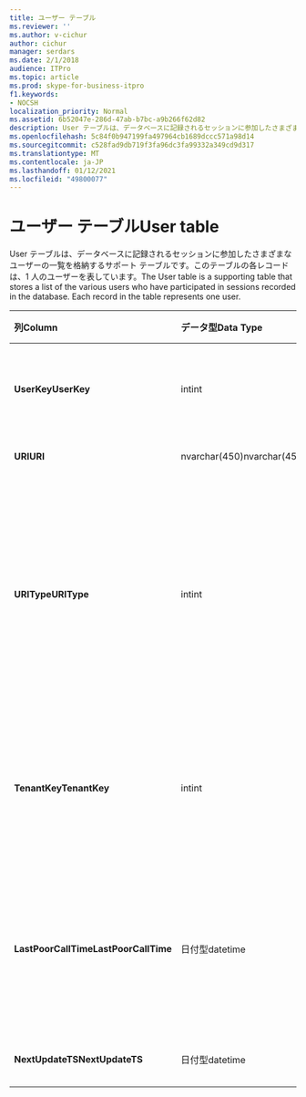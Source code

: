 ```yaml
---
title: ユーザー テーブル
ms.reviewer: ''
ms.author: v-cichur
author: cichur
manager: serdars
ms.date: 2/1/2018
audience: ITPro
ms.topic: article
ms.prod: skype-for-business-itpro
f1.keywords:
- NOCSH
localization_priority: Normal
ms.assetid: 6b52047e-286d-47ab-b7bc-a9b266f62d82
description: User テーブルは、データベースに記録されるセッションに参加したさまざまなユーザーの一覧を格納するサポート テーブルです。このテーブルの各レコードは、1 人のユーザーを表しています。
ms.openlocfilehash: 5c84f0b947199fa497964cb1689dccc571a98d14
ms.sourcegitcommit: c528fad9db719f3fa96dc3fa99332a349cd9d317
ms.translationtype: MT
ms.contentlocale: ja-JP
ms.lasthandoff: 01/12/2021
ms.locfileid: "49800077"
---
```

# <a name="user-table"></a><span data-ttu-id="6c348-104">ユーザー テーブル</span><span class="sxs-lookup"><span data-stu-id="6c348-104">User table</span></span>
 
<span data-ttu-id="6c348-p102">User テーブルは、データベースに記録されるセッションに参加したさまざまなユーザーの一覧を格納するサポート テーブルです。このテーブルの各レコードは、1 人のユーザーを表しています。</span><span class="sxs-lookup"><span data-stu-id="6c348-p102">The User table is a supporting table that stores a list of the various users who have participated in sessions recorded in the database. Each record in the table represents one user.</span></span>
  
|<span data-ttu-id="6c348-107">**列**</span><span class="sxs-lookup"><span data-stu-id="6c348-107">**Column**</span></span>|<span data-ttu-id="6c348-108">**データ型**</span><span class="sxs-lookup"><span data-stu-id="6c348-108">**Data Type**</span></span>|<span data-ttu-id="6c348-109">**キー/インデックス**</span><span class="sxs-lookup"><span data-stu-id="6c348-109">**Key/Index**</span></span>|<span data-ttu-id="6c348-110">**詳細**</span><span class="sxs-lookup"><span data-stu-id="6c348-110">**Details**</span></span>|
|:-----|:-----|:-----|:-----|
|<span data-ttu-id="6c348-111">**UserKey**</span><span class="sxs-lookup"><span data-stu-id="6c348-111">**UserKey**</span></span> <br/> |<span data-ttu-id="6c348-112">int</span><span class="sxs-lookup"><span data-stu-id="6c348-112">int</span></span>  <br/> |<span data-ttu-id="6c348-113">Primary</span><span class="sxs-lookup"><span data-stu-id="6c348-113">Primary</span></span>  <br/> |<span data-ttu-id="6c348-114">このユーザーを示す一意の番号です。</span><span class="sxs-lookup"><span data-stu-id="6c348-114">Unique number identifying this user.</span></span>  <br/> |
|<span data-ttu-id="6c348-115">**URI**</span><span class="sxs-lookup"><span data-stu-id="6c348-115">**URI**</span></span> <br/> |<span data-ttu-id="6c348-116">nvarchar(450)</span><span class="sxs-lookup"><span data-stu-id="6c348-116">nvarchar(450)</span></span>  <br/> |<span data-ttu-id="6c348-117">一意</span><span class="sxs-lookup"><span data-stu-id="6c348-117">Unique</span></span>  <br/> |<span data-ttu-id="6c348-118">URI 文字列です。</span><span class="sxs-lookup"><span data-stu-id="6c348-118">URI string.</span></span>  <br/> |
|<span data-ttu-id="6c348-119">**URIType**</span><span class="sxs-lookup"><span data-stu-id="6c348-119">**URIType**</span></span> <br/> |<span data-ttu-id="6c348-120">int</span><span class="sxs-lookup"><span data-stu-id="6c348-120">int</span></span>  <br/> ||<span data-ttu-id="6c348-121">1 は不明な URI の種類です。</span><span class="sxs-lookup"><span data-stu-id="6c348-121">1 is unknown URI type.</span></span>  <br/> <span data-ttu-id="6c348-122">2 はユーザーの URI です。</span><span class="sxs-lookup"><span data-stu-id="6c348-122">2 is user URI.</span></span>  <br/> <span data-ttu-id="6c348-123">4 は電話会議の URI です。</span><span class="sxs-lookup"><span data-stu-id="6c348-123">4 is conference URI.</span></span>  <br/> <span data-ttu-id="6c348-124">8 は電話の URI です。</span><span class="sxs-lookup"><span data-stu-id="6c348-124">8 is phone URI.</span></span>  <br/> |
|<span data-ttu-id="6c348-125">**TenantKey**</span><span class="sxs-lookup"><span data-stu-id="6c348-125">**TenantKey**</span></span> <br/> |<span data-ttu-id="6c348-126">int</span><span class="sxs-lookup"><span data-stu-id="6c348-126">int</span></span>  <br/> |<span data-ttu-id="6c348-127">外部</span><span class="sxs-lookup"><span data-stu-id="6c348-127">Foreign</span></span>  <br/> |<span data-ttu-id="6c348-128">ユーザーのテナントであり、テナント テーブルから参照されます。</span><span class="sxs-lookup"><span data-stu-id="6c348-128">Tenant of the user, referenced from tenant table.</span></span>  <br/> |
|<span data-ttu-id="6c348-129">**LastPoorCallTime**</span><span class="sxs-lookup"><span data-stu-id="6c348-129">**LastPoorCallTime**</span></span> <br/> |<span data-ttu-id="6c348-130">日付型</span><span class="sxs-lookup"><span data-stu-id="6c348-130">datetime</span></span>  <br/> ||<span data-ttu-id="6c348-131">ユーザーが低音質の通話を行った時点を示す最新のタイム スタンプです。</span><span class="sxs-lookup"><span data-stu-id="6c348-131">Latest time stamp when the user had a poor audio call.</span></span>  <br/> |
|<span data-ttu-id="6c348-132">**NextUpdateTS**</span><span class="sxs-lookup"><span data-stu-id="6c348-132">**NextUpdateTS**</span></span> <br/> |<span data-ttu-id="6c348-133">日付型</span><span class="sxs-lookup"><span data-stu-id="6c348-133">datetime</span></span>  <br/> ||<span data-ttu-id="6c348-134">内部使用のみ。</span><span class="sxs-lookup"><span data-stu-id="6c348-134">For internal use only.</span></span>  <br/> |
   

